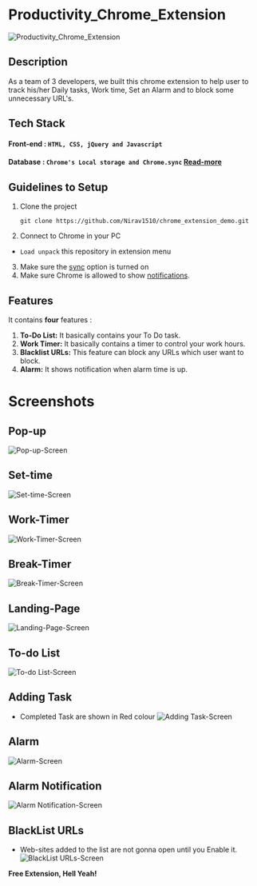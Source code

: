 # Productivity_Chrome_Extension
![Productivity_Chrome_Extension](https://socialify.git.ci/Nirav1510/Productivity_Chrome_Extension/image?font=Bitter&language=1&owner=1&pattern=Circuit%20Board&theme=Dark)

## Description
As a team of 3 developers, we built this chrome extension to help user to track his/her Daily tasks, Work time, Set an Alarm and to block some unnecessary URL's.

## Tech Stack
#### Front-end : `HTML, CSS, jQuery and Javascript`
#### Database : `Chrome's Local storage and Chrome.sync` [Read-more](https://developer.chrome.com/docs/extensions/reference/storage/)

## Guidelines to Setup

1. Clone the project
    ```
    git clone https://github.com/Nirav1510/chrome_extension_demo.git
    ```
2. Connect to Chrome in your PC
* `Load unpack` this repository in extension menu
3. Make sure the [sync](https://support.google.com/chrome/answer/185277?co=GENIE.Platform%3DDesktop&hl=en-GB) option is turned on 
4. Make sure Chrome is allowed to show [notifications](https://support.microsoft.com/en-us/windows/change-notification-settings-in-windows-10-ddcbbcd4-0a02-f6e4-fe14-6766d850f294). 

## Features
It contains **four** features :
1. **To-Do List:** It basically contains your To Do task.
2. **Work Timer:** It basically contains a timer to control your work hours.
3. **Blacklist URLs:** This feature can block any URLs which user want to block.
4. **Alarm:** It shows notification when alarm time is up.

# Screenshots
## Pop-up
![Pop-up-Screen](./images/Popup.png)
## Set-time
![Set-time-Screen](./images/setTime.png)
## Work-Timer
![Work-Timer-Screen](./images/work.png)
## Break-Timer
![Break-Timer-Screen](./images/break.png)
## Landing-Page
![Landing-Page-Screen](./images/landingPage.png)
## To-do List
![To-do List-Screen](./images/To-do.png)
## Adding Task
* Completed Task are shown in Red colour
![Adding Task-Screen](./images/To-do1.png)
## Alarm
![Alarm-Screen](./images/Alarm.png)
## Alarm Notification
![Alarm Notification-Screen](./images/AlarmNotification.png)
## BlackList URLs
* Web-sites added to the list are not gonna open until you Enable it.
![BlackList URLs-Screen](./images/Blocklist.png)

**Free Extension, Hell Yeah!**
